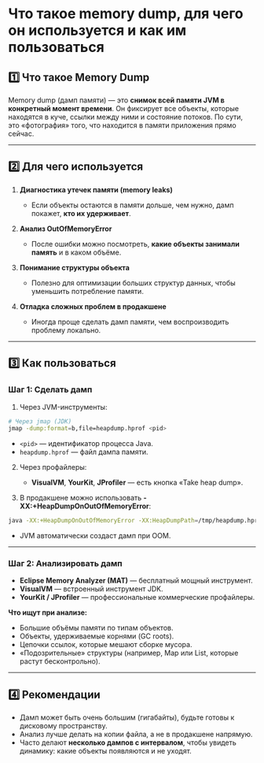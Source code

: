 # Что такое memory dump, для чего он используется и как им пользоваться

## 1️⃣ Что такое **Memory Dump**

Memory dump (дамп памяти) — это **снимок всей памяти JVM в конкретный момент времени**. Он фиксирует все объекты, которые находятся в куче, ссылки между ними и состояние потоков.
По сути, это «фотография» того, что находится в памяти приложения прямо сейчас.

---

## 2️⃣ Для чего используется

1. **Диагностика утечек памяти (memory leaks)**

    * Если объекты остаются в памяти дольше, чем нужно, дамп покажет, **кто их удерживает**.

2. **Анализ OutOfMemoryError**

    * После ошибки можно посмотреть, **какие объекты занимали память** и в каком объёме.

3. **Понимание структуры объекта**

    * Полезно для оптимизации больших структур данных, чтобы уменьшить потребление памяти.

4. **Отладка сложных проблем в продакшене**

    * Иногда проще сделать дамп памяти, чем воспроизводить проблему локально.

---

## 3️⃣ Как пользоваться

### Шаг 1: Сделать дамп

1. Через JVM-инструменты:

```bash
# Через jmap (JDK)
jmap -dump:format=b,file=heapdump.hprof <pid>
```

* `<pid>` — идентификатор процесса Java.
* `heapdump.hprof` — файл дампа памяти.

2. Через профайлеры:

    * **VisualVM**, **YourKit**, **JProfiler** — есть кнопка «Take heap dump».

3. В продакшене можно использовать **-XX:+HeapDumpOnOutOfMemoryError**:

```bash
java -XX:+HeapDumpOnOutOfMemoryError -XX:HeapDumpPath=/tmp/heapdump.hprof -jar app.jar
```

* JVM автоматически создаст дамп при OOM.

---

### Шаг 2: Анализировать дамп

* **Eclipse Memory Analyzer (MAT)** — бесплатный мощный инструмент.
* **VisualVM** — встроенный инструмент JDK.
* **YourKit / JProfiler** — профессиональные коммерческие профайлеры.

**Что ищут при анализе:**

* Большие объёмы памяти по типам объектов.
* Объекты, удерживаемые корнями (GC roots).
* Цепочки ссылок, которые мешают сборке мусора.
* «Подозрительные» структуры (например, Map или List, которые растут бесконтрольно).

---

## 4️⃣ Рекомендации

* Дамп может быть очень большим (гигабайты), будьте готовы к дисковому пространству.
* Анализ лучше делать на копии файла, а не в продакшене напрямую.
* Часто делают **несколько дампов с интервалом**, чтобы увидеть динамику: какие объекты появляются и не уходят.
